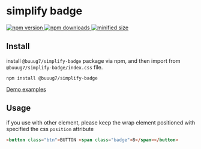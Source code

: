 # simplify badge

 <p>
    <a href="https://www.npmjs.com/package/@buuug7/simplify-badge?minimal=true">
        <img src="https://img.shields.io/npm/v/@buuug7/simplify-badge.svg" alt="npm version">
  	</a>
  	<a href="https://npmcharts.com/compare/@buuug7/simplify-badge?minimal=true">
  	    <img src="https://img.shields.io/npm/dm/@buuug7/simplify-badge.svg" alt="npm downloads"> 
  	</a>
  	<a href="#">
  	   <img src="https://img.shields.io/bundlephobia/min/@buuug7/simplify-badge.svg" alt="minified size"/>
  	</a>
 </p>

## Install

install `@buuug7/simplify-badge` package via npm, and then import from `@buuug7/simplify-badge/index.css` file.

```
npm install @buuug7/simplify-badge
```

[Demo examples](https://buuug7.github.io/simplify/badge/index.html)

## Usage

if you use with other element, please keep the wrap element positioned with specified the css `position` attribute

```html
<button class="btn">BUTTON <span class="badge">8</span></button>
```
